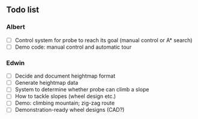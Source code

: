 ## Todo list

### Albert
- [ ] Control system for probe to reach its goal (manual control or A* search)
- [ ] Demo code: manual control and automatic tour

### Edwin
- [ ] Decide and document heightmap format
- [ ] Generate heightmap data
- [ ] System to determine whether probe can climb a slope
- [ ] How to tackle slopes (wheel design etc.)
- [ ] Demo: climbing mountain; zig-zag route
- [ ] Demonstration-ready wheel designs (CAD?)
